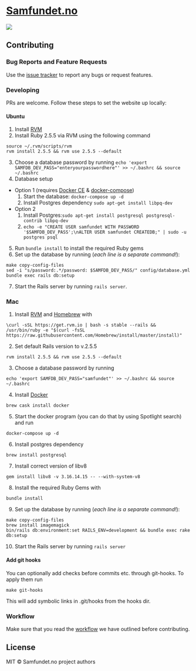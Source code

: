 # [Samfundet.no](http://samfundet.no)
![](http://i.imgur.com/8n5hDoC.png)

## Contributing

### Bug Reports and Feature Requests

Use the [issue tracker](https://github.com/Samfundet/Samfundet/issues) to report any bugs or request features.

### Developing

PRs are welcome. Follow these steps to set the website up locally:
#### Ubuntu

1. Install [RVM](https://rvm.io/)
2. Install Ruby 2.5.5 via RVM using the following command
```
source ~/.rvm/scripts/rvm
rvm install 2.5.5 && rvm use 2.5.5 --default
```
3. Choose a database password by running
```echo 'export SAMFDB_DEV_PASS="enteryourpasswordhere"' >> ~/.bashrc && source ~/.bashrc```
4. Database setup
  - Option 1 (requires [Docker CE](https://docs.docker.com/install/linux/docker-ce/ubuntu/) & [docker-compose](https://docs.docker.com/compose/install/))
    1. Start the database: `docker-compose up -d`
    2. Install Postgres dependency `sudo apt-get install libpq-dev`
  - Option 2
    1. Install Postgres:```sudo apt-get install postgresql postgresql-contrib libpq-dev```
    2. `echo -e "CREATE USER samfundet WITH PASSWORD '$SAMFDB_DEV_PASS';\nALTER USER samfundet CREATEDB;" | sudo -u postgres psql`
5. Run `bundle install` to install the required Ruby gems
6. Set up the database by running (_each line is a separate command!_):
```
make copy-config-files
sed -i "s/password:.*/password: $SAMFDB_DEV_PASS/" config/database.yml
bundle exec rails db:setup
```
7. Start the Rails server by running `rails server`.

### Mac

1. Install [RVM](https://rvm.io/) and [Homebrew](https://brew.sh/) with 
```
\curl -sSL https://get.rvm.io | bash -s stable --rails &&
/usr/bin/ruby -e "$(curl -fsSL https://raw.githubusercontent.com/Homebrew/install/master/install)"
```

2. Set default Rails version to v.2.5.5
```
rvm install 2.5.5 && rvm use 2.5.5 --default
```

3. Choose a database password by running
```
echo 'export SAMFDB_DEV_PASS="samfundet"' >> ~/.bashrc && source ~/.bashrc
```

4. Install [Docker](https://docs.docker.com/docker-for-mac/install/#install-and-run-docker-desktop-for-mac)
```
brew cask install docker
```

5. Start the docker program (you can do that by using Spotlight search) and run
```
docker-compose up -d
```

6. Install postgres dependency
```
brew install postgresql
```

7. Install correct version of libv8 
```
gem install libv8 -v 3.16.14.15 -- --with-system-v8
```

8. Install the required Ruby Gems with 
```
bundle install
```

9. Set up the database by running (_each line is a separate command!_):
```
make copy-config-files
brew install imagemagick
bin/rails db:environment:set RAILS_ENV=development && bundle exec rake db:setup
```

10. Start the Rails server by running `rails server`


#### Add git hooks

You can optionally add checks before commits etc. through git-hooks. To apply them run
```
make git-hooks
```
This will add symbolic links in .git/hooks from the hooks dir.

### Workflow

Make sure that you read the [workflow](docs/github_workflow.md) we have outlined before contributing.

## License

MIT © Samfundet.no project authors
